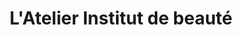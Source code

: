 ---
title: "L'Atelier Institut de beauté"
url: /bidart/latelier-institut-de-beaute/
shop: beauté
---